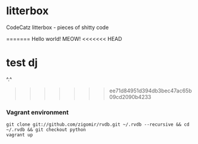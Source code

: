 litterbox
=========

CodeCatz litterbox - pieces of shitty code

=======
Hello world!
MEOW!
<<<<<<< HEAD

test dj
=======
^.^

>>>>>>> ee71d84951d394db3bec47ac65b09cd2090b4233

### Vagrant environment

    git clone git://github.com/zigomir/rvdb.git ~/.rvdb --recursive && cd ~/.rvdb && git checkout python
    vagrant up

